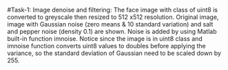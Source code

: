 #Task-1: Image denoise and filtering:
The face image with class of uint8 is converted to greyscale then resized to 512 x512 resolution. Original image, image with Gaussian noise (zero means & 10 standard variation) and salt and pepper noise (density 0.1) are shown. Noise is added by using Matlab built-in function imnoise. Notice since the image is in uint8 class and imnoise function converts uint8 values to doubles before applying the variance, so the standard deviation of Gaussian need to be scaled down by 255. 
